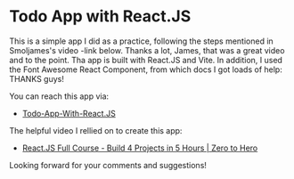 # Todo App with React.JS

This is a simple app I did as a practice, following the steps mentioned in Smoljames's video -link below. Thanks a lot, James, that was a great video and to the point. Tha app is built with React.JS and Vite. In addition, I used the Font Awesome React Component, from which docs I got loads of help: THANKS guys!

You can reach this app via:

- [Todo-App-With-React.JS](https://razan-mahmoud.github.io/TODO-APP-WITH-REACT.JS/)

The helpful video I rellied on to create this app:
- [React.JS Full Course - Build 4 Projects in 5 Hours | Zero to Hero](https://youtu.be/82PXenL4MGg?si=WiS99uN-c8JTyc_D.) 

Looking forward for your comments and suggestions!

